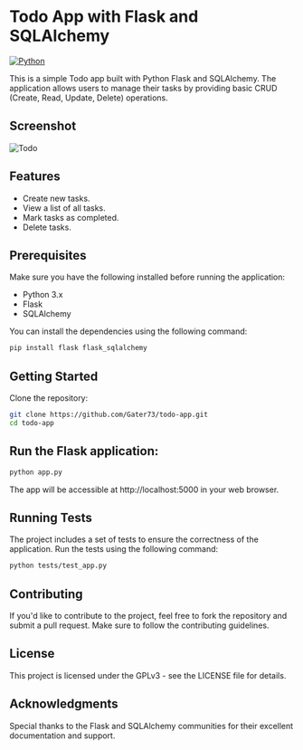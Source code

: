 # Todo App with Flask and SQLAlchemy

[![Python](https://www.python.org/static/community_logos/python-powered-w-100x40.png)](https://www.python.org/)

This is a simple Todo app built with Python Flask and SQLAlchemy. The application allows users to manage their tasks by providing basic CRUD (Create, Read, Update, Delete) operations.

## Screenshot
![Todo](https://i.imgur.com/yVrqafL.png)


## Features

- Create new tasks.
- View a list of all tasks.
- Mark tasks as completed.
- Delete tasks.

## Prerequisites

Make sure you have the following installed before running the application:

- Python 3.x
- Flask
- SQLAlchemy

You can install the dependencies using the following command:

```bash
pip install flask flask_sqlalchemy
```

## Getting Started
Clone the repository:
```bash
git clone https://github.com/Gater73/todo-app.git
cd todo-app
```

## Run the Flask application:
```bash
python app.py
```

The app will be accessible at http://localhost:5000 in your web browser.

## Running Tests
The project includes a set of tests to ensure the correctness of the application. Run the tests using the following command:

```bash
python tests/test_app.py
```

## Contributing
If you'd like to contribute to the project, feel free to fork the repository and submit a pull request. Make sure to follow the contributing guidelines.

## License
This project is licensed under the GPLv3 - see the LICENSE file for details.

## Acknowledgments
Special thanks to the Flask and SQLAlchemy communities for their excellent documentation and support.
